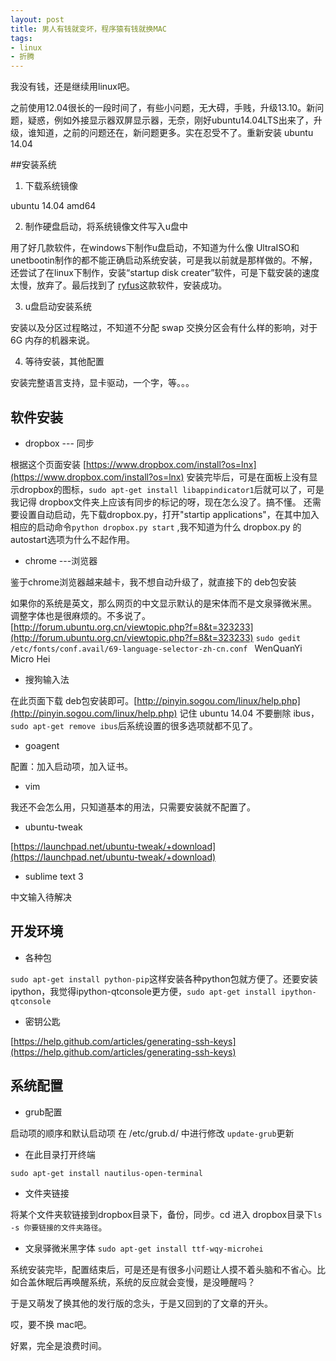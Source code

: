 ```yaml
---
layout: post
title: 男人有钱就变坏，程序猿有钱就换MAC
tags: 
- linux
- 折腾
---
```


我没有钱，还是继续用linux吧。

之前使用12.04很长的一段时间了，有些小问题，无大碍，手贱，升级13.10。新问题，疑惑，例如外接显示器双屏显示器，无奈，刚好ubuntu14.04LTS出来了，升级，谁知道，之前的问题还在，新问题更多。实在忍受不了。重新安装 ubuntu 14.04


##安装系统
1. 下载系统镜像

ubuntu 14.04 amd64

2. 制作硬盘启动，将系统镜像文件写入u盘中

用了好几款软件，在windows下制作u盘启动，不知道为什么像 UltraISO和unetbootin制作的都不能正确启动系统安装，可是我以前就是那样做的。不解，还尝试了在linux下制作，安装“startup disk creater”软件，可是下载安装的速度太慢，放弃了。最后找到了 [ryfus](http://rufus.akeo.ie/)这款软件，安装成功。

3. u盘启动安装系统

安装以及分区过程略过，不知道不分配 swap 交换分区会有什么样的影响，对于6G
内存的机器来说。

4. 等待安装，其他配置

安装完整语言支持，显卡驱动，一个字，等。。。

## 软件安装

* dropbox --- 同步

根据这个页面安装 [https://www.dropbox.com/install?os=lnx](https://www.dropbox.com/install?os=lnx)
安装完毕后，可是在面板上没有显示dropbox的图标，`sudo apt-get install libappindicator1`后就可以了，可是我记得 dropbox文件夹上应该有同步的标记的呀，现在怎么没了。搞不懂。
还需要设置自动启动，先下载dropbox.py，打开"startip applications"，在其中加入相应的启动命令`python dropbox.py start` ,我不知道为什么 dropbox.py 的 autostart选项为什么不起作用。


* chrome ---浏览器

鉴于chrome浏览器越来越卡，我不想自动升级了，就直接下的 deb包安装

如果你的系统是英文，那么网页的中文显示默认的是宋体而不是文泉驿微米黑。
调整字体也是很麻烦的。不多说了。
[http://forum.ubuntu.org.cn/viewtopic.php?f=8&t=323233](http://forum.ubuntu.org.cn/viewtopic.php?f=8&t=323233)
`sudo gedit  /etc/fonts/conf.avail/69-language-selector-zh-cn.conf `
<string>WenQuanYi Micro Hei</string>


* 搜狗输入法

在此页面下载 deb包安装即可。[http://pinyin.sogou.com/linux/help.php](http://pinyin.sogou.com/linux/help.php)
记住 ubuntu 14.04 不要删除 ibus，`sudo apt-get remove ibus`后系统设置的很多选项就都不见了。

* goagent

配置：加入启动项，加入证书。

* vim

我还不会怎么用，只知道基本的用法，只需要安装就不配置了。


* ubuntu-tweak

[https://launchpad.net/ubuntu-tweak/+download](https://launchpad.net/ubuntu-tweak/+download)

* sublime text 3

中文输入待解决



## 开发环境
* 各种包

`sudo apt-get install python-pip`这样安装各种python包就方便了。还要安装ipython，我觉得ipython-qtconsole更方便，`sudo apt-get install ipython-qtconsole
`

* 密钥公匙

[https://help.github.com/articles/generating-ssh-keys](https://help.github.com/articles/generating-ssh-keys)

## 系统配置

* grub配置

启动项的顺序和默认启动项
在 /etc/grub.d/ 中进行修改
`update-grub`更新


* 在此目录打开终端

`sudo apt-get install nautilus-open-terminal`


* 文件夹链接

将某个文件夹软链接到dropbox目录下，备份，同步。cd 进入 dropbox目录下`ls -s 你要链接的文件夹路径`。


* 文泉驿微米黑字体
`sudo apt-get install ttf-wqy-microhei`



系统安装完毕，配置结束后，可是还是有很多小问题让人摸不着头脑和不省心。比如合盖休眠后再唤醒系统，系统的反应就会变慢，是没睡醒吗？

于是又萌发了换其他的发行版的念头，于是又回到的了文章的开头。

哎，要不换 mac吧。

好累，完全是浪费时间。
